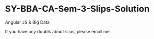 # SY-BBA-CA-Sem-3-Slips-Solution
Angular JS &amp; Big Data

If you have any doubts about slips, please email me.
